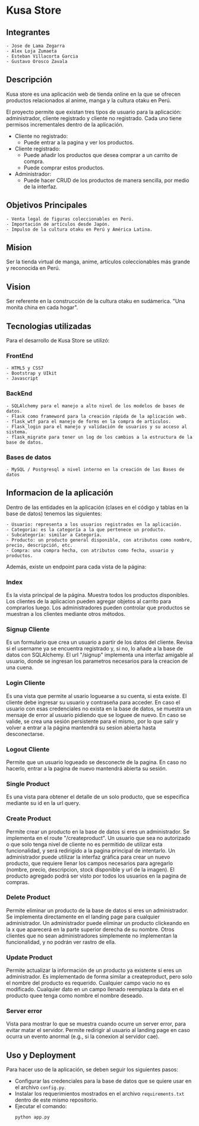 # Kusa Store

## Integrantes
```
- Jose de Lama Zegarra
- Alex Loja Zumaeta
- Esteban Villacorta Garcia
- Gustavo Orosco Zavala
```

## Descripción

Kusa store es una aplicación web de tienda online en la que se ofrecen productos relacionados al anime, manga y la cultura otaku en Perú. 

El proyecto permite que existan tres tipos de usuario para la aplicación: administrador, cliente registrado y cliente no registrado. Cada uno tiene permisos incrementales dentro de la aplicación.

* Cliente no registrado:
  - Puede entrar a la pagina y ver los productos.
* Cliente registrado:
  - Puede añadir los productos que desea comprar a un carrito de compra.
  - Puede comprar estos productos.
* Administrador:
  - Puede hacer CRUD de los productos de manera sencilla, por medio de la interfaz.

## Objetivos Principales
```
- Venta legal de figuras coleccionables en Perú.
- Importación de artículos desde Japón.
- Impulso de la cultura otaku en Perú y América Latina.
```

## Mision

Ser la tienda virtual de manga, anime, artículos coleccionables más grande y reconocida en Perú.

## Vision

Ser referente en la construcción de la cultura otaku en sudámerica. "Una monita china en cada hogar".

## Tecnologias utilizadas

Para el desarrollo de Kusa Store se utilizó:
### FrontEnd
```
- HTML5 y CSS7
- Bootstrap y UIkit
- Javascript 
```
### BackEnd
```
- SQLAlchemy para el manejo a alto nivel de los modelos de bases de datos.
- Flask como frameword para la creación rápida de la aplicación web.
- flask_wtf para el manejo de forms en la compra de articulos.
- Flask_login para el manejo y validación de usuarios y su acceso al sistema.
- flask_migrate para tener un log de los cambios a la estructura de la base de datos.
```
### Bases de datos
```
- MySQL / Postgresql a nivel interno en la creación de las Bases de datos
```

## Informacion de la aplicación
Dentro de las entidades en la aplicación (clases en el código y tablas en la base de datos) tenemos las siguientes:
```
- Usuario: representa a los usuarios registrados en la aplicación.
- Categoria: es la categoría a la que pertenece un producto.
- Subcategoría: similar a Categoría.
- Producto: un producto general disponible, con atributos como nombre, precio, descripcióń, etc.
- Compra: una compra hecha, con atributos como fecha, usuario y productos.
```
Además, existe un endpoint para cada vista de la página:

### Index
Es la vista principal de la página. Muestra todos los productos disponibles. Los clientes de la aplicacion pueden agregar objetos al carrito para comprarlos luego. Los administradores pueden controlar que productos se muestran a los clientes mediante otros métodos.

### Signup Cliente
Es un formulario que crea un usuario a partir de los datos del cliente. Revisa si el username ya se encuentra registrado y, si no, lo añade a la base de datos con SQLAlchemy. El url "/signup" implementa una interfaz amigable al usuario, donde se ingresan los parametros necesarios para la creacion de una cuena. 

### Login Cliente
Es una vista que permite al usario loguearse a su cuenta, si esta existe. El cliente debe ingresar su usuario y contraseña para acceder. En caso el usuario con esas credenciales no exista en la base de datos, se muestra un mensaje de error al usuario pidiendo que se loguee de nuevo. En caso se valide, se crea una sesión persistente para el mismo, por lo que salir y volver a entrar a la página mantendrá su sesion abierta hasta desconectarse.

### Logout Cliente
Permite que un usuario logueado se desconecte de la pagina. En caso no hacerlo, entrar a la pagina de nuevo mantendrá abierta su sesión.

### Single Product
Es una vista para obtener el detalle de un solo producto, que se especifica mediante su id en la url query. 

### Create Product
Permite crear un producto en la base de datos si eres un administrador. Se implementa en el route "/createproduct". Un usuario que sea no autorizado o que solo tenga nivel de cliente no es permitido de utilizar esta funcionalidad, y será redirigido a la pagina principal de intentarlo. Un administrador puede utilizar la interfaz gráfica para crear un nuevo producto, que requiere llenar los campos necesarios para agregarlo (nombre, precio, descripcion, stock disponible y url de la imagen). El producto agregado podrá ser visto por todos los usuarios en la pagina de compras.

### Delete Product
Permite eliminar un producto de la base de datos si eres un administrador. Se implementa directamente en el landing page para cualquier administrador. Un administrador puede eliminar un producto clickeando en la x que aparecerá en la parte superior derecha de su nombre. Otros clientes que no sean administradores simplemente no implementan la funcionalidad, y no podrán ver rastro de ella.

### Update Product
Permite actualizar la información de un producto ya existente si eres un administrador. Es implementado de forma similar a createproduct, pero solo el nombre del producto es requerido. Cualquier campo vacio no es modificado. Cualquier dato en un campo llenado reemplaza la data en el producto quee tenga como nombre el nombre deseado.

### Server error
Vista para mostrar lo que se muestra cuando ocurre un server error, para evitar matar el servidor. Permite redirigir al usuario al landing page en caso ocurra un evento anormal (e.g., si la conexion al servidor cae).

## Uso y Deployment
Para hacer uso de la aplicación, se deben seguir los siguientes pasos:

* Configurar las credenciales para la base de datos que se quiere usar en el archivo `config.py`.
* Instalar los requerimientos mostrados en el archivo `requirements.txt` dentro de este mismo repositorio.
* Ejecutar el comando:
	```
	python app.py
	```

